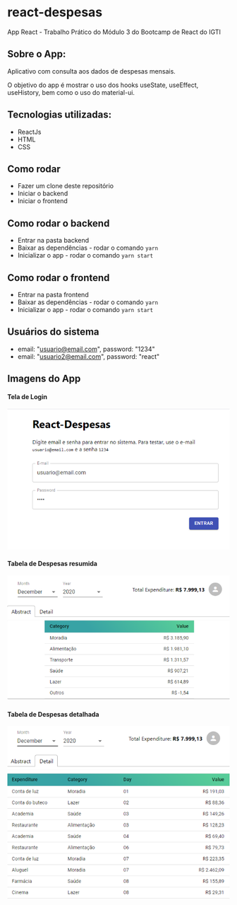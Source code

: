 # react-despesas
App React - Trabalho Prático do Módulo 3 do Bootcamp de React do IGTI

## Sobre o App:
Aplicativo com consulta aos dados de despesas mensais.

O objetivo do app é mostrar o uso dos hooks useState, useEffect, useHistory, bem como o uso do material-ui.

## Tecnologias utilizadas:
* ReactJs
* HTML
* CSS

## Como rodar
* Fazer um clone deste repositório
* Iniciar o backend
* Iniciar o frontend

## Como rodar o backend
* Entrar na pasta backend
* Baixar as dependências - rodar o comando ``` yarn ```
* Inicializar o app - rodar o comando ``` yarn start ```

## Como rodar o frontend
* Entrar na pasta frontend
* Baixar as dependências - rodar o comando ``` yarn ```
* Inicializar o app - rodar o comando ``` yarn start ```

## Usuários do sistema
* email: "usuario@email.com", password: "1234"
* email: "usuario2@email.com", password: "react"


## Imagens do App
#### Tela de Login
<p align="center">
  <img src="/print-login.png">
</p>

#### Tabela de Despesas resumida
<p align="center">
  <img src="/print-table-abstract.png">
</p>

#### Tabela de Despesas detalhada
<p align="center">
  <img src="/print-table-detail.png">
</p>

